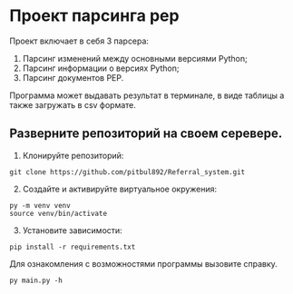 # Проект парсинга pep
Проект включает в себя 3 парсера:
1. Парсинг изменений между основными версиями Python;
2. Парсинг информации о версиях Python;
3. Парсинг документов PEP.

Программа может выдавать результат в терминале, в виде таблицы а также загружать в csv формате.

## Разверните репозиторий на своем серевере.

1. Клонируйте репозиторий:
```
git clone https://github.com/pitbul892/Referral_system.git
```
2. Создайте и активируйте виртуальное окружения:
```
py -m venv venv
source venv/bin/activate
```
3. Установите зависимости:
```
pip install -r requirements.txt
```
Для ознакомления с возможностями программы вызовите справку.
```
py main.py -h
```
